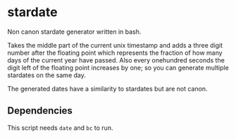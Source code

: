 # stardate
Non canon stardate generator written in bash.


Takes the middle part of the current unix timestamp and
adds a three digit number after the floating point which
represents the fraction of how many days of the current
year have passed. Also every onehundred seconds the digit
left of the floating point increases by one; so you can
generate multiple stardates on the same day.

The generated dates have a similarity to stardates but
are not canon.


## Dependencies

This script needs `date` and `bc` to run.
